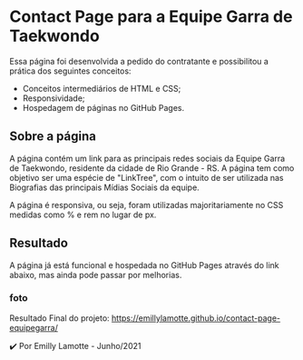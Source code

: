 # Contact Page para a Equipe Garra de Taekwondo

Essa página foi desenvolvida a pedido do contratante e possibilitou a prática dos seguintes conceitos:

- Conceitos intermediários de HTML e CSS;
- Responsividade;
- Hospedagem de páginas no GitHub Pages.

## Sobre a página

A página contém um link para as principais redes sociais da Equipe Garra de Taekwondo, residente da cidade de Rio Grande - RS. A página tem como objetivo ser uma espécie de "LinkTree", com o intuito de ser utilizada nas Biografias das principais Mídias Sociais da equipe. 

A página é responsiva, ou seja, foram utilizadas majoritariamente no CSS medidas como % e rem no lugar de px. 

## Resultado
A página já está funcional e hospedada no GitHub Pages através do link abaixo, mas ainda pode passar por melhorias.
<br>


### foto

Resultado Final do projeto: https://emillylamotte.github.io/contact-page-equipegarra/
<br>

✔️ Por Emilly Lamotte - Junho/2021